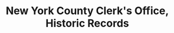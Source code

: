 ---
layout: repo
title: "New York County Clerk's Office, Historic Records"
id: 21837
permalink: repos/21837/
---